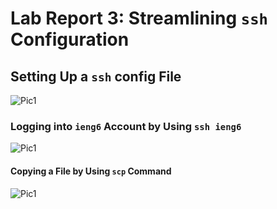 # Lab Report 3: Streamlining `ssh` Configuration

## Setting Up a `ssh` config File
![Pic1]()

### Logging into `ieng6` Account by Using `ssh ieng6`
![Pic1]()

#### Copying a File by Using `scp` Command
![Pic1]()
